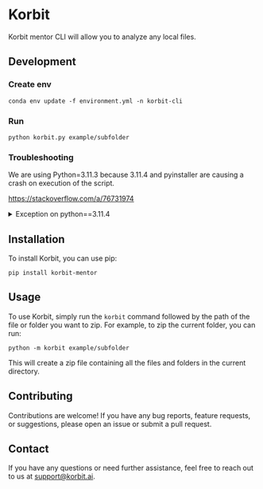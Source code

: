 # Korbit

Korbit mentor CLI will allow you to analyze any local files.

## Development

### Create env

```
conda env update -f environment.yml -n korbit-cli
```

### Run

```
python korbit.py example/subfolder
```

### Troubleshooting

We are using Python=3.11.3 because 3.11.4 and pyinstaller are causing a crash on execution of the script.

https://stackoverflow.com/a/76731974

<details>
<summary>Exception on python==3.11.4</summary>

```
❯ dist/korbit example/subfolder
[8650] Module object for pyimod02_importers is NULL!
Traceback (most recent call last):
  File "PyInstaller/loader/pyimod02_importers.py", line 22, in <module>
  File "pathlib.py", line 14, in <module>
  File "urllib/parse.py", line 40, in <module>
ModuleNotFoundError: No module named 'ipaddress'
Traceback (most recent call last):
  File "PyInstaller/loader/pyiboot01_bootstrap.py", line 17, in <module>
ModuleNotFoundError: No module named 'pyimod02_importers'
[8650] Failed to execute script 'pyiboot01_bootstrap' due to unhandled exception!
```

</details>

## Installation

To install Korbit, you can use pip:

```
pip install korbit-mentor
```

## Usage

To use Korbit, simply run the `korbit` command followed by the path of the file or folder you want to zip. For example, to zip the current folder, you can run:

```
python -m korbit example/subfolder
```

This will create a zip file containing all the files and folders in the current directory.

## Contributing

Contributions are welcome! If you have any bug reports, feature requests, or suggestions, please open an issue or submit a pull request.

## Contact

If you have any questions or need further assistance, feel free to reach out to us at [support@korbit.ai](mailto:support@korbit.ai).

